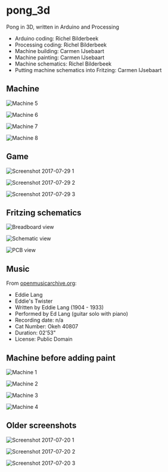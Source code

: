 # pong_3d

Pong in 3D, written in Arduino and Processing

 * Arduino coding: Richel Bilderbeek
 * Processing coding: Richel Bilderbeek
 * Machine building: Carmen IJsebaart
 * Machine painting: Carmen IJsebaart
 * Machine schematics: Richel Bilderbeek
 * Putting machine schematics into Fritzing: Carmen IJsebaart

## Machine

![Machine 5](Screenshots/Machine_5.jpg)

![Machine 6](Screenshots/Machine_6.jpg)

![Machine 7](Screenshots/Machine_7.jpg)

![Machine 8](Screenshots/Machine_8.jpg)


## Game

![Screenshot 2017-07-29 1](Screenshots/20170729_1.png)

![Screenshot 2017-07-29 2](Screenshots/20170729_2.png)

![Screenshot 2017-07-29 3](Screenshots/20170729_3.png)

## Fritzing schematics

![Breadboard view](Screenshots/Breadboard.png)

![Schematic view](Screenshots/Schematic.png)

![PCB view](Screenshots/PCB.png)

## Music

From [openmusicarchive.org](http://openmusicarchive.org/audio/Eddies_Twister.mp3):

 * Eddie Lang
 * Eddie's Twister
 * Written by Eddie Lang (1904 - 1933)
 * Performed by Ed Lang (guitar solo with piano)
 * Recording date: n/a
 * Cat Number: Okeh 40807
 * Duration: 02'53"
 * License: Public Domain

## Machine before adding paint

![Machine 1](Screenshots/Machine_1.jpg)

![Machine 2](Screenshots/Machine_2.jpg)

![Machine 3](Screenshots/Machine_3.jpg)

![Machine 4](Screenshots/Machine_4.jpg)

## Older screenshots

![Screenshot 2017-07-20 1](Screenshots/20170720_1.png)

![Screenshot 2017-07-20 2](Screenshots/20170720_2.png)

![Screenshot 2017-07-20 3](Screenshots/20170720_3.png)
